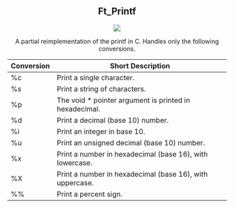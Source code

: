 <h2 align="center"> Ft_Printf </h2>
<p align="center">
  <img loading="lazy" src="https://img.shields.io/static/v1?label=Status&message=concluded&color=7159c1&style=for-the-badge&logo=ghost"/>
</p>
<div align="center">
  
  A partial reimplementation of the printf in C. Handles only the following conversions.
  
  | Conversion | Short Description                                                                             |
  |------------|-----------------------------------------------------------------------------------------------|
  | %c         | Print a single character.                                                                     |
  | %s         | Print a string of characters.                                                                 |
  | %p         | The void * pointer argument is printed in hexadecimal.                                        |
  | %d         | Print a decimal (base 10) number.                                                             |
  | %i         | Print an integer in base 10.                                                                  |
  | %u         | Print an unsigned decimal (base 10) number.                                                   |
  | %x         | Print a number in hexadecimal (base 16), with lowercase.                                      |
  | %X         | Print a number in hexadecimal (base 16), with uppercase.                                      |
  | %%         | Print a percent sign.                                                                         |

</div>
